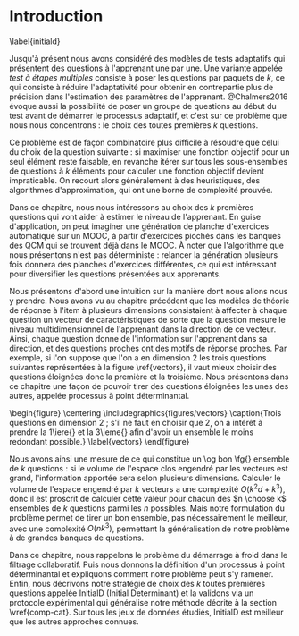 # Introduction

\label{initiald}

Jusqu'à présent nous avons considéré des modèles de tests adaptatifs qui présentent des questions à l'apprenant une par une. Une variante appelée *test à étapes multiples* consiste à poser les questions par paquets de $k$, ce qui consiste à réduire l'adaptativité pour obtenir en contrepartie plus de précision dans l'estimation des paramètres de l'apprenant. @Chalmers2016 évoque aussi la possibilité de poser un groupe de questions au début du test avant de démarrer le processus adaptatif, et c'est sur ce problème que nous nous concentrons : le choix des toutes premières $k$ questions.

Ce problème est de façon combinatoire plus difficile à résoudre que celui du choix de la question suivante : si maximiser une fonction objectif pour un seul élément reste faisable, en revanche itérer sur tous les sous-ensembles de questions à $k$ éléments pour calculer une fonction objectif devient impraticable. On recourt alors généralement à des heuristiques, des algorithmes d'approximation, qui ont une borne de complexité prouvée.

Dans ce chapitre, nous nous intéressons au choix des $k$ premières questions qui vont aider à estimer le niveau de l'apprenant. En guise d'application, on peut imaginer une génération de planche d'exercices automatique sur un MOOC, à partir d'exercices piochés dans les banques des QCM qui se trouvent déjà dans le MOOC. À noter que l'algorithme que nous présentons n'est pas déterministe : relancer la génération plusieurs fois donnera des planches d'exercices différentes, ce qui est intéressant pour diversifier les questions présentées aux apprenants.

Nous présentons d'abord une intuition sur la manière dont nous allons nous y prendre. Nous avons vu au chapitre précédent que les modèles de théorie de réponse à l'item à plusieurs dimensions consistaient à affecter à chaque question un vecteur de caractéristiques de sorte que la question mesure le niveau multidimensionnel de l'apprenant dans la direction de ce vecteur. Ainsi, chaque question donne de l'information sur l'apprenant dans sa direction, et des questions proches ont des motifs de réponse proches. Par exemple, si l'on suppose que l'on a en dimension 2 les trois questions suivantes représentées à la figure \ref{vectors}, il vaut mieux choisir des questions éloignées donc la première et la troisième. Nous présentons dans ce chapitre une façon de pouvoir tirer des questions éloignées les unes des autres, appelée processus à point déterminantal.

\begin{figure}
\centering
\includegraphics{figures/vectors}
\caption{Trois questions en dimension 2 ; s'il ne faut en choisir que 2, on a intérêt à prendre la 1\iere{} et la 3\ieme{} afin d'avoir un ensemble le moins redondant possible.}
\label{vectors}
\end{figure}

Nous avons ainsi une mesure de ce qui constitue un \og bon \fg{} ensemble de $k$ questions : si le volume de l'espace clos engendré par les vecteurs est grand, l'information apportée sera selon plusieurs dimensions. Calculer le volume de l'espace engendré par $k$ vecteurs a une complexité $O(k^2d + k^3)$, donc il est proscrit de calculer cette valeur pour chacun des $n \choose k$ ensembles de $k$ questions parmi les $n$ possibles. Mais notre formulation du problème permet de tirer un bon ensemble, pas nécessairement le meilleur, avec une complexité $O(nk^3)$, permettant la généralisation de notre problème à de grandes banques de questions.

Dans ce chapitre, nous rappelons le problème du démarrage à froid dans le filtrage collaboratif. Puis nous donnons la définition d'un processus à point déterminantal et expliquons comment notre problème peut s'y ramener. Enfin, nous décrivons notre stratégie de choix des $k$ toutes premières questions appelée InitialD (Initial Determinant) et la validons via un protocole expérimental qui généralise notre méthode décrite à la section \vref{comp-cat}. Sur tous les jeux de données étudiés, InitialD est meilleur que les autres approches connues.
